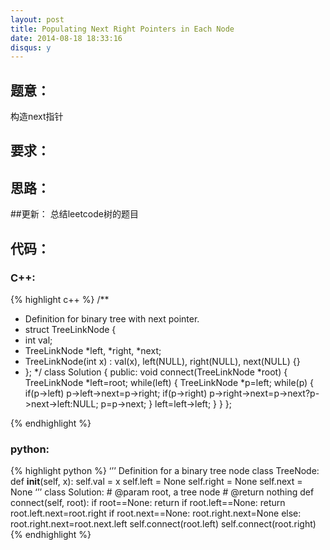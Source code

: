```yaml
---
layout: post
title: Populating Next Right Pointers in Each Node 
date: 2014-08-18 18:33:16
disqus: y
---
```


## 题意：
构造next指针

## 要求：


## 思路：

##更新：
总结leetcode树的题目

## 代码：

### C++:

{% highlight c++ %}
/**
 * Definition for binary tree with next pointer.
 * struct TreeLinkNode {
 *  int val;
 *  TreeLinkNode *left, *right, *next;
 *  TreeLinkNode(int x) : val(x), left(NULL), right(NULL), next(NULL) {}
 * };
 */
class Solution {
public:
    void connect(TreeLinkNode *root) {
        TreeLinkNode *left=root;
        while(left)
        {
            TreeLinkNode *p=left;
            while(p)
            {
                if(p->left)
                    p->left->next=p->right;
                if(p->right)
                    p->right->next=p->next?p->next->left:NULL;
                p=p->next;
            }
            left=left->left;
        }
    }
};


 {% endhighlight %}
### python:

{% highlight python %}
‘’’
 Definition for a  binary tree node
 class TreeNode:
     def __init__(self, x):
         self.val = x
         self.left = None
         self.right = None
         self.next = None
‘’’
class Solution:
    # @param root, a tree node
    # @return nothing
    def connect(self, root):
        if root==None:
            return 
        if root.left==None:
            return
        root.left.next=root.right
        if root.next==None:
            root.right.next=None
        else:
            root.right.next=root.next.left
        self.connect(root.left)
        self.connect(root.right)
 {% endhighlight %}
